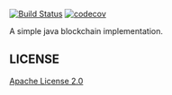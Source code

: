 [![Build Status](https://travis-ci.org/zhaohuabing/blockchain.svg?branch=master)](https://travis-ci.org/zhaohuabing/blockchain)
[![codecov](https://codecov.io/gh/zhaohuabing/blockchain/branch/master/graph/badge.svg)](https://codecov.io/gh/zhaohuabing/blockchain)

A simple java blockchain implementation.
## LICENSE
[Apache License 2.0](https://www.apache.org/licenses/LICENSE-2.0)
